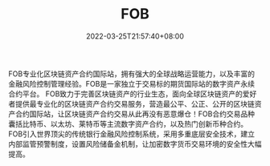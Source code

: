 ﻿---
weight: 
title: "FOB"
description: "FOB专业化区块链资产合约国际站…"
date: 2022-03-25T21:57:40+08:00
lastmod: 2022-03-25T16:45:40+08:00
draft: false
authors: ["Metabd"]
featuredImage: "fob.webp"
link: ""
tags: ["交易所","FOB"]
categories: ["navigation"]
navigation: ["交易所"]
lightgallery: true
toc: true
pinned: false
recommend: false
recommend1: false
---
FOB专业化区块链资产合约国际站，拥有强大的全球战略运营能力，以及丰富的金融风险控制管理经验。FOB是一家独立于交易标的期货国际站的数字资产永续合约平台。
FOB致力于完善区块链资产的行业生态，面向全球区块链资产的爱好者提供最专业化的区块链资产合约交易服务，营造最公平、公正、公开的区块链资产合约国际站，让区块链资产合约交易从此再没有恶意爆仓！FOB合约交易品种囊括比特币、以太坊、莱特币等主流数字资产合约，以及热门创新币种合约。FOB引入世界顶尖的传统银行金融风险控制系统，采用多重底层安全技术，建立内部监管预警制度，设置风险储备金机制，让加密数字货币交易环境的安全性大幅提高。
